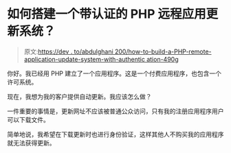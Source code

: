 # 如何搭建一个带认证的 PHP 远程应用更新系统？

> 原文:[https://dev . to/abdulghani 200/how-to-build-a-PHP-remote-application-update-system-with-authentic ation-490g](https://dev.to/abdulghani200/how-to-build-a-php-remote-application-update-system-with-authentication-49og)

你好。我已经用 PHP 建立了一个应用程序。这是一个付费应用程序，也包含一个许可系统。

现在，我想为我的客户提供自动更新。我应该怎么做？

一件重要的事情是，更新网址不应该被普通公众访问，只有我的注册应用程序用户可以下载文件。

简单地说，我希望在下载更新时也进行身份验证，这样其他人不购买我的应用程序就无法获得更新。